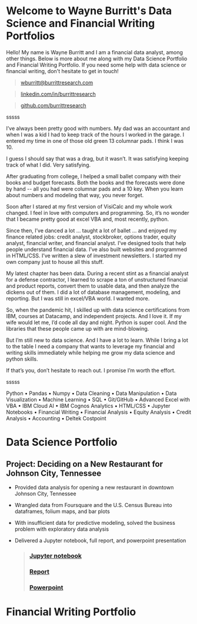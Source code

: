 # Welcome to Wayne Burritt's Data Science and Financial Writing Portfolios

Hello! My name is Wayne Burritt and I am a financial data analyst, among other things. Below is more about me along with my Data Science Portfolio and Financial Writing Portfolio. If you need some help with data science or financial writing, don't hesitate to get in touch!

> [wburritt@burrittresearch.com](mailto:wburritt@burrittresearch.com?subject=Info)

> [linkedin.com/in/burrittresearch](https://www.linkedin.com/in/burrittresearch)

> [github.com/burrittresearch](https://github.com/burrittresearch)

sssss

I’ve always been pretty good with numbers. My dad was an accountant and when I was a kid I had to keep track of the hours I worked in the garage. I entered my time in one of those old green 13 columnar pads. I think I was 10.

I guess I should say that was a drag, but it wasn’t. It was satisfying keeping track of what I did. Very satisfying.

After graduating from college, I helped a small ballet company with their books and budget forecasts. Both the books and the forecasts were done by hand -- all you had were columnar pads and a 10 key. When you learn about numbers and modeling that way, you never forget.

Soon after I stared at my first version of VisiCalc and my whole work changed. I feel in love with computers and programming. So, it’s no wonder that I became pretty good at excel VBA and, most recently, python.

Since then, I’ve danced a lot … taught a lot of ballet … and enjoyed my finance related jobs: credit analyst, stockbroker, options trader, equity analyst, financial writer, and financial analyst. I’ve designed tools that help people understand financial data. I’ve also built websites and programmed in HTML/CSS. I’ve written a slew of investment newsletters. I started my own company just to house all this stuff.

My latest chapter has been data. During a recent stint as a financial analyst for a defense contractor, I learned to scrape a ton of unstructured financial and product reports, convert them to usable data, and then analyze the dickens out of them. I did a lot of database management, modeling, and reporting. But I was still in excel/VBA world. I wanted more.

So, when the pandemic hit, I skilled up with data science certifications from IBM, courses at Datacamp, and independent projects. And I love it. If my wife would let me, I’d code all day and night. Python is super cool. And the libraries that these people came up with are mind-blowing.

But I’m still new to data science. And I have a lot to learn. While I bring a lot to the table I need a company that wants to leverage my financial and writing skills immediately while helping me grow my data science and python skills.

If that’s you, don’t hesitate to reach out. I promise I’m worth the effort.

sssss

Python • Pandas • Numpy • Data Cleaning • Data Manipulation • Data Visualization • Machine Learning • SQL • Git/GitHub • Advanced Excel with VBA • IBM Cloud AI • IBM Cognos Analytics • HTML/CSS • Jupyter Notebooks • Financial Writing • Financial Analysis • Equity Analysis • Credit Analysis • Accounting • Deltek Costpoint 

# Data Science Portfolio

## Project: Deciding on a New Restaurant for Johnson City, Tennessee

* Provided data analysis for opening a new restaurant in downtown Johnson City, Tennessee
* Wrangled data from Foursquare and the U.S. Census Bureau into dataframes, folium maps, and bar plots
* With insufficient data for predictive modeling, solved the business problem with exploratory data analysis
* Delivered a Jupyter notebook, full report, and powerpoint presentation
    
    > ### [Jupyter notebook](https://github.com/burrittresearch/restaurants-johnson-city/blob/master/restaurants-jc-notebook.ipynb 'Notebook')
    > ### [Report](https://github.com/burrittresearch/restaurants-johnson-city/blob/master/restaurants-jc-report.pdf 'Report')
    > ### [Powerpoint](https://github.com/burrittresearch/restaurants-johnson-city/blob/master/restaurants-jc-presentation.pdf 'Presentation')


# Financial Writing Portfolio













